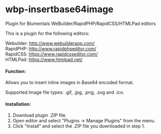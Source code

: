 # wbp-insertbase64image
Plugin for Blumentals WeBuilder/RapidPHP/RapidCSS/HTMLPad editors

This is a plugin for the following editors:

Webuilder: http://www.webuilderapp.com/<br/>
RapidPHP: http://www.rapidphpeditor.com/<br/>
RapidCSS: https://www.rapidcsseditor.com/<br/>
HTMLPad: https://www.htmlpad.net/


#### Function: 

Allows you to insert inline images in Base64 encoded format.

Supported Image file types: .gif, .jpg, .png, .svg and .ico.


#### Installation:
1) Download plugin .ZIP file.
2) Open editor and select "Plugins -> Manage Plugins" from the menu.
3) Click "Install" and select the .ZIP file you downloaded in step 1.

